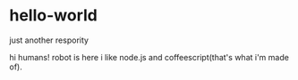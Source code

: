 # hello-world
just another respority

hi humans!
robot is here i like node.js and coffeescript(that's what i'm made of).
